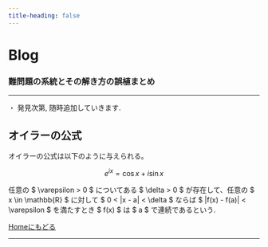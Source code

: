 ```yaml
---
title-heading: false
---
```

<!-- Global site tag (gtag.js) - Google Analytics -->
<script async src="https://www.googletagmanager.com/gtag/js?id=UA-212193483-1"></script>
<script>
  window.dataLayer = window.dataLayer || [];
  function gtag(){dataLayer.push(arguments);}
  gtag('js', new Date());

  gtag('config', 'UA-212193483-1');
</script>
<!-- mathjax -->
<script type="text/javascript" async="" src="https://cdnjs.cloudflare.com/ajax/libs/mathjax/2.7.7/MathJax.js?config=TeX-MML-AM_CHTML">
</script>
<script type="text/x-mathjax-config">
 MathJax.Hub.Config({
 tex2jax: {
 inlineMath: [['$', '$'] ],
 displayMath: [ ['$$','$$'], ["\\[","\\]"] ]
 }
 });
</script>

# Blog

### 難問題の系統とその解き方の誤植まとめ

---
・ 発見次第, 随時追加していきます.<br />

## オイラーの公式 

オイラーの公式は以下のように与えられる。 <br />

$$ e^{i x} = \cos{x} + i \sin{x} $$  

任意の $ \varepsilon &gt; 0 $ についてある $ \delta &gt; 0 $ が存在して、任意の $ x \in \mathbb{R} $ に対して $ 0 &lt; |x - a| &lt; \delta $ ならば $ |f(x) - f(a)| &lt; \varepsilon $ を満たすとき $ f(x) $ は $ a $ で連続であるという.

[Homeにもどる](https://koutya0akari.github.io/)

---
